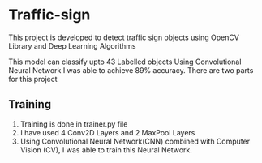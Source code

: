 # Traffic-sign

This project is developed to detect traffic sign objects using OpenCV Library and Deep Learning Algorithms

This model can classify upto 43 Labelled objects
Using Convolutional Neural Network I was able to achieve 89% accuracy.
There are two parts for this project

## Training
1. Training is done in trainer.py file
2. I have used 4 Conv2D Layers and 2 MaxPool Layers
3. Using Convolutional Neural Network(CNN) combined with Computer Vision (CV), I was able to train this Neural Network.
